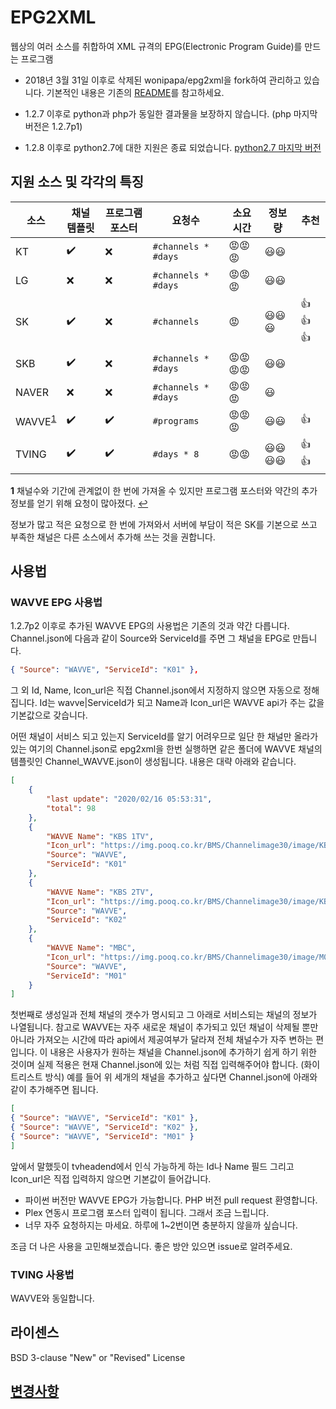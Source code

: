 # EPG2XML

웹상의 여러 소스를 취합하여 XML 규격의 EPG(Electronic Program Guide)를 만드는 프로그램

- 2018년 3월 31일 이후로 삭제된 wonipapa/epg2xml을 fork하여 관리하고 있습니다. 기본적인 내용은 기존의 [README](https://github.com/wiserain/epg2xml/blob/master/OLDME.md)를 참고하세요.

- 1.2.7 이후로 python과 php가 동일한 결과물을 보장하지 않습니다. (php 마지막 버전은 1.2.7p1)

- 1.2.8 이후로 python2.7에 대한 지원은 종료 되었습니다. [python2.7 마지막 버전](https://github.com/wiserain/epg2xml/tree/1.2.8py2)

## 지원 소스 및 각각의 특징

| 소스  | 채널 템플릿  | 프로그램 포스터 | 요청수  | 소요시간 | 정보량 | 추천 |
|---|---|---|---|---|---|---|
| KT  | :heavy_check_mark: | :x: | ```#channels * #days```  | :rage::rage::rage: | :smiley::smiley: | 
| LG  | :x:  | :x:| ```#channels * #days```  | :rage::rage::rage: | :smiley::smiley: |
| SK  | :heavy_check_mark:  | :x: | ```#channels```  | :rage: | :smiley::smiley::smiley: | :+1::+1::+1: |
| SKB  | :heavy_check_mark: | :x:  | ```#channels * #days```  | :rage::rage::rage::rage: | :smiley::smiley: |
| NAVER  | :x: | :x: | ```#channels * #days``` | :rage::rage::rage: | :smiley: | 
| WAVVE<sup id="a1">[1](#f1)</sup>  | :heavy_check_mark: | :heavy_check_mark: | ```#programs```  | :rage::rage::rage: | :smiley::smiley: |:+1: |
| TVING  | :heavy_check_mark: | :heavy_check_mark: | ```#days * 8```  | :rage::rage: | :smiley::smiley::smiley::smiley: | :+1::+1: |

<b id="f1">1</b> 채널수와 기간에 관계없이 한 번에 가져올 수 있지만 프로그램 포스터와 약간의 추가정보를 얻기 위해 요청이 많아졌다. [↩](#a1)

정보가 많고 적은 요청으로 한 번에 가져와서 서버에 부담이 적은 SK를 기본으로 쓰고 부족한 채널은 다른 소스에서 추가해 쓰는 것을 권합니다.

## 사용법

### WAVVE EPG 사용법

1.2.7p2 이후로 추가된 WAVVE EPG의 사용법은 기존의 것과 약간 다릅니다. Channel.json에 다음과 같이 Source와 ServiceId를 주면 그 채널을 EPG로 만듭니다.

```json
{ "Source": "WAVVE", "ServiceId": "K01" },
```

그 외 Id, Name, Icon_url은 직접 Channel.json에서 지정하지 않으면 자동으로 정해집니다. Id는 wavve|ServiceId가 되고 Name과 Icon_url은 WAVVE api가 주는 값을 기본값으로 갖습니다.

어떤 채널이 서비스 되고 있는지 ServiceId를 알기 어려우므로 일단 한 채널만 올라가 있는 여기의 Channel.json로 epg2xml을 한번 실행하면 같은 폴더에 WAVVE 채널의 템플릿인 Channel_WAVVE.json이 생성됩니다. 내용은 대략 아래와 같습니다.

```json
[
    {
        "last update": "2020/02/16 05:53:31",
        "total": 98
    },
    {
        "WAVVE Name": "KBS 1TV",
        "Icon_url": "https://img.pooq.co.kr/BMS/Channelimage30/image/KBS-1TV-1.jpg",
        "Source": "WAVVE",
        "ServiceId": "K01"
    },
    {
        "WAVVE Name": "KBS 2TV",
        "Icon_url": "https://img.pooq.co.kr/BMS/Channelimage30/image/KBS-2TV-1.jpg",
        "Source": "WAVVE",
        "ServiceId": "K02"
    },
    {
        "WAVVE Name": "MBC",
        "Icon_url": "https://img.pooq.co.kr/BMS/Channelimage30/image/M01.jpg",
        "Source": "WAVVE",
        "ServiceId": "M01"
    }
]
```

첫번째로 생성일과 전체 채널의 갯수가 명시되고 그 아래로 서비스되는 채널의 정보가 나열됩니다. 참고로 WAVVE는 자주 새로운 채널이 추가되고 있던 채널이 삭제될 뿐만 아니라 가져오는 시간에 따라 api에서 제공여부가 달라져 전체 채널수가 자주 변하는 편입니다. 이 내용은 사용자가 원하는 채널을 Channel.json에 추가하기 쉽게 하기 위한 것이며 실제 적용은 현재 Channel.json에 있는 처럼 직접 입력해주어야 합니다. (화이트리스트 방식) 예를 들어 위 세개의 채널을 추가하고 싶다면 Channel.json에 아래와 같이 추가해주면 됩니다.

```json
[
{ "Source": "WAVVE", "ServiceId": "K01" },
{ "Source": "WAVVE", "ServiceId": "K02" },
{ "Source": "WAVVE", "ServiceId": "M01" }
]
```

앞에서 말했듯이 tvheadend에서 인식 가능하게 하는 Id나 Name 필드 그리고 Icon_url은 직접 입력하지 않으면 기본값이 들어갑니다. 

- 파이썬 버전만 WAVVE EPG가 가능합니다. PHP 버전 pull request 환영합니다.
- Plex 연동시 프로그램 포스터 입력이 됩니다. 그래서 조금 느립니다.
- 너무 자주 요청하지는 마세요. 하루에 1~2번이면 충분하지 않을까 싶습니다.

조금 더 나은 사용을 고민해보겠습니다. 좋은 방안 있으면 issue로 알려주세요.

### TVING 사용법

WAVVE와 동일합니다.

## 라이센스
BSD 3-clause "New" or "Revised" License

## [변경사항](https://github.com/wiserain/epg2xml/blob/master/CHANGELOG.md)
